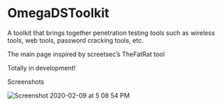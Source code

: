 # OmegaDSToolkit
A toolkit that brings together penetration testing tools such as wireless tools, web tools, password cracking tools, etc.

The main page inspired by screetsec’s TheFatRat tool 

Totally in development!


Screenshots

![Screenshot 2020-02-09 at 5 08 54 PM](https://zupimages.net/up/21/45/wayz.jpg)
